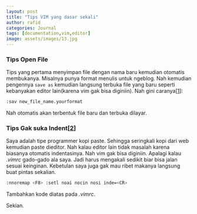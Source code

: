 ```yaml
---
layout: post
title: "Tips VIM yang dasar sekali"
author: rafid
categories: Journal 
tags: [documentation,vim,editor]
image: assets/images/13.jpg
---
```


### Tips Open File
Tips yang pertama menyimpan file dengan nama baru kemudian otomatis membukanya. Misalnya punya format menulis untuk ngeblog. Nah kemudian pengennya `save as` kemudian langsung terbuka file yang baru seperti kebanyakan editor lain(karena vim gak bisa diginiin). Nah gini caranya[[1]]:
```bash
:sav new_file_name.yourformat
```
Nah otomatis akan terbentuk file baru dan terbuka dilayar.

### Tips Gak suka Indent[[2]]
Saya adalah tipe programmer kopi paste. Sehingga seringkali kopi dari web kemudian paste dieditor. Nah kalau editor lain tidak masalah karena biasanya otomatis indentasinya. Nah vim gak bisa diginiin. Apalagi kalau _.vimrc_ gado-gado ala saya. Jadi harus mengakali sedikit biar bisa jalan sesuai keinginan. Kebetulan saya juga gak mau ribet makanya langsung buat pintas sekalian. 

```bash
:nnoremap <F8> :setl noai nocin nosi inde=<CR>
```
Tambahkan kode diatas pada _.vimrc_. 

Sekian.

[1]: https://stackoverflow.com/questions/4980168/how-to-save-as-a-new-file-and-keep-working-on-the-original-one-in-vim
[2]: http://vim.wikia.com/wiki/How_to_stop_auto_indenting
